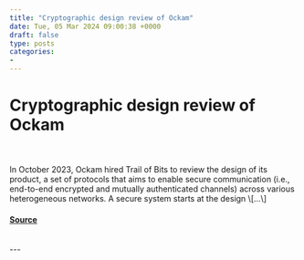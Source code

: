 ```yaml
---
title: "Cryptographic design review of Ockam"
date: Tue, 05 Mar 2024 09:00:38 +0000
draft: false
type: posts
categories: 
- 
---
```

# Cryptographic design review of Ockam

<br/>

<br/>
In October 2023, Ockam hired Trail of Bits to review the design of its product, a set of protocols that aims to enable secure communication (i.e., end-to-end encrypted and mutually authenticated channels) across various heterogeneous networks. A secure system starts at the design \[…\]

#### [Source](https://blog.trailofbits.com/2024/03/05/cryptographic-design-review-of-ockam/)

<br/>
---
